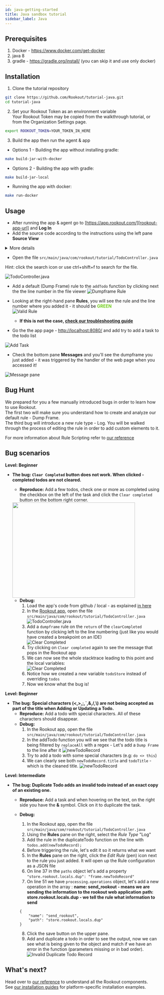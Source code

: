 ```yaml
---
id: java-getting-started
title: Java sandbox tutorial
sidebar_label: Java
---
```


## Prerequisites

1. Docker - https://www.docker.com/get-docker
2. java 8
3. gradle - https://gradle.org/install/ (you can skip it and use only docker)

## Installation

1. Clone the tutorial repository

```bash
git clone https://github.com/Rookout/tutorial-java.git
cd tutorial-java
``` 

2. Set your Rookout Token as an environment variable <br/>
Your Rookout Token may be copied from the walkthrough tutorial, or from the Organization Settings page.

```bash
export ROOKOUT_TOKEN=YOUR_TOKEN_IN_HERE
 ```

3. Build the app then run the agent & app

- Options 1 - Building the app without installing gradle:

```bash
make build-jar-with-docker
```

- Options 2 - Building the app with gradle:

```bash
make build-jar-local
```

- Running the app with docker:

```bash
make run-docker
```

## Usage

- After running the app & agent go to [https://app.rookout.com/][rookout-app-url] and **Log In**
- Add the source code according to the instructions using the left pane **Source View**

<details>
<summary>More details</summary>
<p>

#### Adding source code


- Create a Workspace
    1. Click the Gear Wheel icon near the Workout selection menu, to the top left-hand side of the screen
    1. Click the + icon near the Search Workspace option to create a new Workspace
    1. Set the Workspace Name to "Java Tutorial"
    1. Click the + icon near "Sources" and choose either GitHub or Local Filesystem

- Import source code from Github 
    1. Choose GitHub from the drop down list
    1. Type "Rookout" in Repository owner
    1. Type "tutorial-java" in Repository name
    1. Click Add Repository
    1. Click Apply
    1. Click Select Workspace

- Import source code from your local machine
    1. If you do not use GitHub, choose Local Filesystem and follow the instructions in the following dialog.

</p>
</details>

- Open the file `src/main/java/com/rookout/tutorial/TodoController.java`

Hint: click the search icon or use ctrl+shift+f to search for the file.

![TodoController.java](/img/screenshots/java-tutorial_1.png)

- Add a default (Dump Frame) rule to the `addTodo` function by clicking next the the line number in the file viewer
![Dumpframe Rule](/img/screenshots/java-tutorial_2.png)

- Looking at the right-hand pane **Rules**, you will see the rule and the line number where you added it - it should be <span style="color: #73CD1F;">**GREEN**</span>   
    ![Valid Rule](/img/screenshots/java-tutorial_3.png)
    - **If this is not the case, [check our troubleshooting guide](troubleshooting-rules.md)** 

- Go the the app page - [http://localhost:8080/](http://localhost:8080/) and add try to add a task to the todo list

![Add Task](/img/screenshots/java-tutorial_4.png)

- Check the bottom pane **Messages** and you'll see the dumpframe you just added - it was triggered by the handler of the web page when you accessed it!

![Message pane](/img/screenshots/java-tutorial_5.png)

## Bug Hunt

We prepared for you a few manually introduced bugs in order to learn how to use Rookout.  
The first two will make sure you understand how to create and analyze our default rule - Dump Frame.  
The third bug will introduce a new rule type - Log. You will be walked through the process of editing the rule in order
to add custom elements to it.

For more information about Rule Scripting refer to [our reference](rules-index.md)

## Bug scenarios

__Level: Beginner__
- __The bug: ``Clear Completed`` button does not work. When clicked - completed todos are not cleared.__
    - **Reproduce:** Add a few todos, check one or more as completed using the checkbox on the left of the task and click the ``Clear completed`` button on the bottom right corner.  
    <img src="/img/screenshots/python_tutorial_3.png" width="400px" height="310px" />  

    - **Debug:**  
        1. Load the app's code from github / local - as explained [in here](java-getting-started.md#usage) 
        2. In the [Rookout app](https://app.rookout.com), open the file `src/main/java/com/rookout/tutorial/TodoController.java`  
        ![TodoController.java](/img/screenshots/java-tutorial_1.png)
        3. Add a `dumpframe` rule on the `return` of the `clearCompleted` function by clicking left to the line numbering (just like you would have created a breakpoint on an IDE)  
         ![Clear Completed](/img/screenshots/java_bughunt_1.png)
        4. Try clicking on `Clear completed` again to see the message that pops in the Rookout app
        5. We can now see the whole stacktrace leading to this point and the local variables:  
        ![Clear Completed](/img/screenshots/java_bughunt_2.png)
        6. Notice how we created a new variable `todoStore` instead of overriding `todos`
        7. Now we know what the bug is!

__Level: Beginner__
- __The bug: Special characters (<,>,;,`,&,/,\\) are not being accepted as part of the title when Adding or Updating a Todo.__
    - **Reproduce:** Add a todo with special characters. All of these characters should disappear.
    - **Debug:**
        1. In the Rookout app, open the file `src/main/java/com/rookout/tutorial/TodoController.java`
        2. In the addTodo function you will we see that the todo title is being filtered by `replaceAll` with a regex - Let's add a `Dump Frame` to the line after it
        ![newTodoRecord](/img/screenshots/java_bughunt_3.png)
        3. Try to add a todo with some special characters (e.g: `do <> this`)
        4. We can clearly see both `newTodoRecord.title` and `todoTitle` - which is the cleaned title.
        ![newTodoRecord](/img/screenshots/java_bughunt_4.png)
        

__Level: Intermediate__
- __The bug: Duplicate Todo adds an invalid todo instead of an exact copy of an existing one.__
    - **Reproduce:** Add a task and when hovering on the text, on the right side you have the **&** symbol. Click on it to duplicate the task.
    - **Debug:**
        1. In the Rookout app, open the file `src/main/java/com/rookout/tutorial/TodoController.java`
        2. Using the **Rules** pane on the right, select the *Rule Type* "Log"
        3. Add the rule in the duplicateTodo function on the line with `todos.add(newTodoRecord);`
        4. Before triggering the rule, let's edit it so it returns what we want
        5. In the **Rules** pane on the right, click the *Edit Rule* (pen) icon next to the rule you just added. It will open up the Rule configuration as a JSON file
        6. On line 37 in the `paths` object let's add a property `"store.rookout.locals.dup": "frame.newTodoRecord"`
        7. On line 51 we have `processing.operations` object, let's add a new operation in the array :
        __name: send_rookout - means we are sending the information to the rookout web application__
        __path: store.rookout.locals.dup - we tell the rule what information to send__

        ```
        {
            "name": "send_rookout",
            "path": "store.rookout.locals.dup"
        }
        ```
        8. Click the save button on the upper pane.
        9. Add and duplicate a todo in order to see the output, now we can see what is being given to the object and match if we have an error in the function (parameters missing or in bad order).
        ![Invalid Duplicate Todo Record](/img/screenshots/java_bughunt_5.png)
        


## What's next?

Head over to [our reference](reference-home.md) to understand all the Rookout components.   
See [our installation guides](installation-overview.md) for platform-specific installation examples.